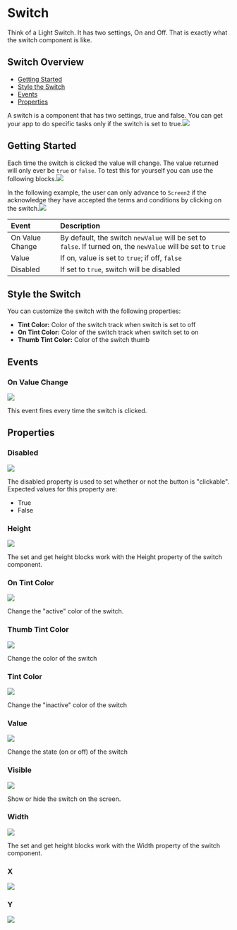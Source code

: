 # Switch

Think of a Light Switch. It has two settings, On and Off. That is exactly what the switch component is like.

## Switch Overview <a id="switch-overview"></a>

* ​[Getting Started](https://docs.thunkable.com/switch#getting-started)​
* ​[Style the Switch](https://docs.thunkable.com/switch#style-the-switch)​
* ​[Events](https://docs.thunkable.com/switch#events)​
* ​[Properties](https://docs.thunkable.com/switch#properties)​

A switch is a component that has two settings, true and false. You can get your app to do specific tasks only if the switch is set to true.![](https://gblobscdn.gitbook.com/assets%2F-LAn5scXl2uqUJUOqkJo%2F-LAn5wecEraNWaG7Ig2g%2F-LAn68KdTsbXiRGsjXH9%2Fswitch-%E2%9C%95-fig-1.gif?alt=media)

## Getting Started <a id="getting-started"></a>

Each time the switch is clicked the value will change. The value returned will only ever be `true` or `false`. To test this for yourself you can use the following blocks.![](https://gblobscdn.gitbook.com/assets%2F-LAn5scXl2uqUJUOqkJo%2F-MWiVqCOptR2gSHR9wYp%2F-MWiX9j8t3LVznuX3mHm%2Fsw_basic.png?alt=media&token=ff6f7776-fc89-466b-a551-761e415db136)

In the following example, the user can only advance to `Screen2` if the acknowledge they have accepted the terms and conditions by clicking on the switch.![](https://gblobscdn.gitbook.com/assets%2F-LAn5scXl2uqUJUOqkJo%2F-MWiVqCOptR2gSHR9wYp%2F-MWiXQwteEJ16aJq86ov%2Fsw_adv.png?alt=media&token=f2a000dc-01fe-4365-a064-934e92e3c4b5)

| Event | Description |
| :--- | :--- |
| On Value Change | By default, the switch `newValue` will be set to `false`. If turned on, the `newValue` will be set to `true` |
| Value | If on, value is set to `true`; if off, `false` |
| Disabled | If set to `true`, switch will be disabled |

## Style the Switch <a id="style-the-switch"></a>

You can customize the switch with the following properties:

* **Tint Color:** Color of the switch track when switch is set to off
* **On Tint Color:** Color of the switch track when switch set to on
* **Thumb Tint Color:** Color of the switch thumb

## Events  <a id="events"></a>

### On Value Change <a id="on-value-change"></a>

![](https://gblobscdn.gitbook.com/assets%2F-LAn5scXl2uqUJUOqkJo%2F-MWiVqCOptR2gSHR9wYp%2F-MWiXu-th3Ep7LerkKjl%2Fon_value_changed.png?alt=media&token=709a3260-811b-4d43-a6ba-3e6521a2ec6f)

This event fires every time the switch is clicked.

## Properties <a id="properties"></a>

### Disabled  <a id="disabled"></a>

![](https://gblobscdn.gitbook.com/assets%2F-LAn5scXl2uqUJUOqkJo%2F-MWZ9fsYSsJxH4WcN4Jj%2F-MWZG3NqO-Qepj7sp5hj%2Fdisabled.png?alt=media&token=ef01971d-5acc-4fa7-99a8-80d9e73c2b19)

The disabled property is used to set whether or not the button is "clickable". Expected values for this property are:

* True
* False

### Height  <a id="height"></a>

![](https://gblobscdn.gitbook.com/assets%2F-LAn5scXl2uqUJUOqkJo%2F-MWZ9fsYSsJxH4WcN4Jj%2F-MWZG4gitjHowTsf_j_L%2Fheight.png?alt=media&token=8d69e6cd-4c36-45cc-a9ba-5c0d85afb8b2)

The set and get height blocks work with the Height property of the switch component.

### On Tint Color  <a id="on-tint-color"></a>

![](https://gblobscdn.gitbook.com/assets%2F-LAn5scXl2uqUJUOqkJo%2F-MWZ9fsYSsJxH4WcN4Jj%2F-MWZG6DZJ4tRxXoh61Dy%2Fon_tint_color.png?alt=media&token=c980b50b-8eeb-4732-a802-1eb3d60fd05f)

Change the "active" color of the switch.

### Thumb Tint Color  <a id="thumb-tint-color"></a>

![](https://gblobscdn.gitbook.com/assets%2F-LAn5scXl2uqUJUOqkJo%2F-MWZ9fsYSsJxH4WcN4Jj%2F-MWZG7d5VsHWrnTT99VE%2Fthumb_tint_color.png?alt=media&token=223e8e93-175c-489f-bc04-2df46398601a)

Change the color of the switch

### Tint Color  <a id="tint-color"></a>

![](https://gblobscdn.gitbook.com/assets%2F-LAn5scXl2uqUJUOqkJo%2F-MWZ9fsYSsJxH4WcN4Jj%2F-MWZGEHN_gpbrhgSKHxM%2Ftint_color.png?alt=media&token=39b92335-6977-4768-9a67-d874838f9425)

Change the "inactive" color of the switch

### Value  <a id="value"></a>

![](https://gblobscdn.gitbook.com/assets%2F-LAn5scXl2uqUJUOqkJo%2F-MWZ9fsYSsJxH4WcN4Jj%2F-MWZGFgk_NS1U31Z65lg%2Fvalue.png?alt=media&token=1e299ebf-80b0-4eca-9de1-bffa49bf40da)

Change the state \(on or off\) of the switch

### Visible  <a id="visible"></a>

![](https://gblobscdn.gitbook.com/assets%2F-LAn5scXl2uqUJUOqkJo%2F-MWZ9fsYSsJxH4WcN4Jj%2F-MWZGGpog3cyq9npq5Qo%2Fvisible.png?alt=media&token=e0f07925-562e-41ac-8476-cf92eda91461)

Show or hide the switch on the screen.

### Width  <a id="width"></a>

![](https://gblobscdn.gitbook.com/assets%2F-LAn5scXl2uqUJUOqkJo%2F-MWZ9fsYSsJxH4WcN4Jj%2F-MWZGI49tqFn8CnxjOQa%2Fwidth.png?alt=media&token=9e21c30e-8e20-4b01-830d-1c4f720cd4da)

The set and get height blocks work with the Width property of the switch component.

### X  <a id="x"></a>

![](https://gblobscdn.gitbook.com/assets%2F-LAn5scXl2uqUJUOqkJo%2F-MWZ9fsYSsJxH4WcN4Jj%2F-MWZGJHPWiFk0A6jxttz%2Fx.png?alt=media&token=970de731-7f9d-4377-a161-a47889826d95)

### Y <a id="y"></a>

![](https://gblobscdn.gitbook.com/assets%2F-LAn5scXl2uqUJUOqkJo%2F-MWZ9fsYSsJxH4WcN4Jj%2F-MWZGKPvI15ZDZMgD4dU%2Fy.png?alt=media&token=5f8c09a0-48a7-46a9-884d-742f1f984b3a)

